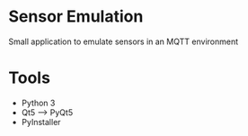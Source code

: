 # Sensor Emulation

Small application to emulate sensors in an MQTT environment

# Tools

* Python 3
* Qt5 --> PyQt5
* PyInstaller